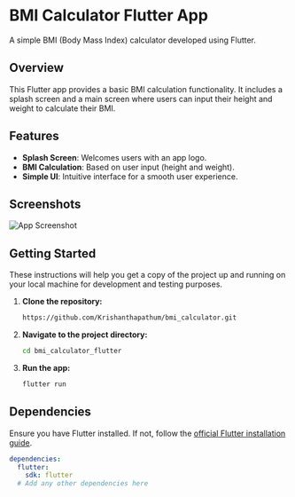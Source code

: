 # BMI Calculator Flutter App

A simple BMI (Body Mass Index) calculator developed using Flutter.

## Overview

This Flutter app provides a basic BMI calculation functionality. It includes a splash screen and a main screen where users can input their height and weight to calculate their BMI.

## Features

- **Splash Screen**: Welcomes users with an app logo.
- **BMI Calculation**: Based on user input (height and weight).
- **Simple UI**: Intuitive interface for a smooth user experience.

## Screenshots

![App Screenshot](screenshots/screenshot.png)


## Getting Started

These instructions will help you get a copy of the project up and running on your local machine for development and testing purposes.

1. **Clone the repository:**

    ```bash
    https://github.com/Krishanthapathum/bmi_calculator.git
    ```

2. **Navigate to the project directory:**

    ```bash
    cd bmi_calculator_flutter
    ```

3. **Run the app:**

    ```bash
    flutter run
    ```

## Dependencies

Ensure you have Flutter installed. If not, follow the [official Flutter installation guide](https://flutter.dev/docs/get-started/install).

```yaml
dependencies:
  flutter:
    sdk: flutter
  # Add any other dependencies here
